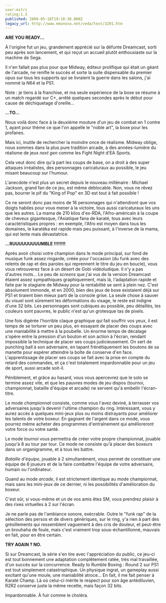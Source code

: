 ```yaml
---
user:mitri
rating:1.5
published: 2009-05-18T19:18:36.000Z
legacy_url: http://www.emunova.net/veda/test/3201.htm
---
```

**ARE YOU READY...**  

  

À l'origine fut un jeu, grandement apprécié sur la défunte Dreamcast, sorti peu après son lancement, et qui reçut un accueil plutôt enthousiaste sur la machine de Sega.  

  

Il n'en fallait pas plus pour que Midway, éditeur prolifique qui était un géant de l'arcade, ne renifle le succès et sorte la suite dispensable du premier opus sur tous les supports qui se livraient la guerre dans les salons, j'ai nommé la N64 et la PS1\.  

  

Note : je tiens à la franchise, et ma seule expérience de la boxe se résume à un match regardé sur C+, arrêté quelques secondes après le début pour cause de déchiquetage d'oreille...  

  

**...TO...**  

  

Nous voilà donc face à la deuxième mouture d'un jeu de combat en 1 contre 1, ayant pour thème ce que l'on appelle le "noble art", la boxe pour les profanes.  

  

Mais ici, inutile de rechercher la moindre once de réalisme. Midway oblige, nous sommes dans la plus pure tradition arcade, à des années-lumière du réalisme de jeux _next gen_ comme les Fight Night d'EA Sports.  

  

Cela veut donc dire qu'à part les coups de base, on a droit à des super attaques irréalistes, des personnages caricaturaux au possible, le jeu misant beaucoup sur l'humour.  

  

L'anecdote n'est plus un secret depuis le nouveau millénaire : Michael Jackson, grand fan de ce jeu, est même déblocable. Non, vous ne rêvez pas, bourrer le pif du "King of Pop" en 3D est tout à fait possible !  

  

Ce ne seront donc pas moins de 16 personnages qui n'attendront que vos doigts habiles pour vous mener à la victoire, tous aussi caricaturaux les uns que les autres. La mama de 210 kilos d'ex-RDA, l'Afro-américain à la coupe de cheveux gigantesque, l'Asiatique fana de karaté, tous avec leurs caractéristiques propres : en exemple, l'Afro est moyen dans tous les domaines, le karatéka est rapide mais peu puissant, à l'inverse de la mama, qui est lente mais dévastatrice.  

  

**...RUUUUUUUUUMBLE !!!!!!!!**  

  

Après avoir choisi votre champion dans le mode principal, sur fond de musique funk assez ringarde, créée pour l'occasion (du funk avec des relents de rap et des paroles qui reprennent le titre du jeu en boucle), vous vous retrouverez face à un désert de Gobi vidéoludique. Il n'y a pas d'autres mots... Le peu de _screens_ que j'ai vus de la version Dreamcast étaient assez sympathiques graphiquement, mais là, l'adaptation rapide et faite par le stagiaire de Midway pour la rentabilité se sent à plein nez. C'est absolument immonde, et en 2000, bien des jeux de boxe existaient déjà sur PS1 et tiraient bien mieux parti de la console grise. La seule chose à sauver du visuel sont sûrement les déformations du visage, le reste est indigne d'une 32 bits. Les personnages sont cubiques au possible, peu détaillés, les couleurs sont pauvres, le public n'est qu'un grotesque tas de pixels.  

  

Une fois digérée l'horrible claque graphique qui fait souffrir vos yeux, il est temps de se torturer un peu plus, en essayant de placer des coups avec une maniabilité à mettre à la poubelle. Un énorme temps de décalage s'opère entre la pression d'un bouton et son action à l'écran, rendant impossible la technique de placer ses coups judicieusement. On sert de punching ball à son adversaire, en tapant frénétiquement les boutons de sa manette pour espérer atteindre la boîte de conserve d'en face. L'apprentissage de placer ses coups se fait avec la prise en compte du retard des commandes, et ça c'est totalement impardonnable pour un jeu de sport, aussi arcade soit-il.  

  

Péniblement, et grâce au hasard, vous vous apercevrez que le solo se termine assez vite, et que les pauvres modes de jeu dispos (tournoi, championnat, bataille d'équipe et arcade) ne servent qu'à embellir l'écran-titre.  

  

Le mode _championnat_ consiste, comme vous l'avez deviné, à terrasser vos adversaires jusqu'à devenir l'ultime champion du ring. Intéressant, vous y aurez accès à quelques mini-jeux plus ou moins distrayants pour améliorer les talents de votre boxeur. En gagnant de l'argent dans ce mode, vous pourrez même acheter des programmes d'entraînement qui amélioreront votre force ou votre santé.  

  

Le mode _tournoi_ vous permettra de créer votre propre championnat, jouable jusqu'à 8 au tour par tour. Ce mode ne consiste qu'à placer des boxeurs dans un organigramme, et à tous les battre.  

  

_Bataille d'équipe_, jouable à 2 simultanément, vous permet de constituer une équipe de 8 joueurs et de la faire combattre l'équipe de votre adversaire, humain ou l'ordinateur.  

  

Quand au mode _arcade_, il est strictement identique au mode championnat, mais sans les mini-jeux de ce dernier, ni les possibilités d'amélioration du boxeur.  

  

C'est sûr, si vous-même et un de vos amis êtes SM, vous prendrez plaisir à des rixes virtuelles à 2 sur l'écran.  

  

Je ne parle pas de l'ambiance sonore, exécrable. Outre le "funk rap" de la sélection des persos et de divers génériques, sur le ring, y'a rien à part des grésillements qui ressemblent vaguement à des cris de douleur, et peut-être un brouhaha de foule, mais c'est vraiment trop sous-échantillonné, mauvais en fait, pour en être certain.  

  

**TRY AGAIN ? NO.**  

  

Si sur Dreamcast, la série s'en tire avec l'appréciation du public, ce jeu-ci est tout bonnement une adaptation complètement ratée, très mal travaillée, d'un succès sur la concurrence. Ready to Rumble Boxing : Round 2 sur PS1 est tout simplement catastrophique. Un physique ingrat, un gameplay aussi excitant qu'une moule, une maniabilité atroce... En fait, il me fait penser à Karaté Champ. Là où celui-ci mérite le respect pour son âge antédiluvien, R2R2 conserve juste la même recette, mais façon 32 bits.  

  

Impardonnable. À fuir comme le choléra.